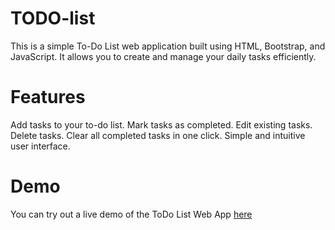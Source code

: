 # TODO-list
This is a simple To-Do List web application built using HTML, Bootstrap, and JavaScript. It allows you to create and manage your daily tasks efficiently.

 # Features
Add tasks to your to-do list.
Mark tasks as completed.
Edit existing tasks.
Delete tasks.
Clear all completed tasks in one click.
Simple and intuitive user interface.

# Demo
You can try out a live demo of the ToDo List Web App <a href="https://hariprakashdhakad.github.io/TODO-list/">here</a>

